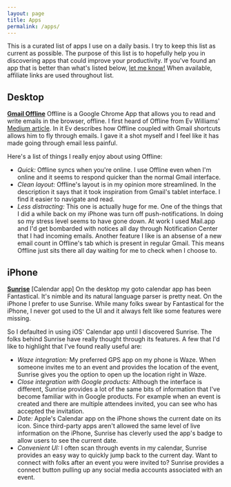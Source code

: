 ```yaml
---
layout: page
title: Apps
permalink: /apps/
---
```


This is a curated list of apps I use on a daily basis. I try to keep this list as current as possible. The purpose of this list is to hopefully help you in discovering apps that could improve your productivity. If you've found an app that is better than what's listed below, [let me know!](mailto:hellomichaellee@gmail.com?subject=Check%20this%20app%20out!) When available, affiliate links are used throughout list.

## Desktop
__[Gmail Offline](https://chrome.google.com/webstore/detail/gmail-offline/ejidjjhkpiempkbhmpbfngldlkglhimk)__
Offline is a Google Chrome App that allows you to read and write emails in the browser, offline. I first heard of Offline from Ev Williams' <a href="https://medium.com/@ev/8e3ed95b533c" target="_blank">Medium article</a>. In it Ev describes how Offline coupled with Gmail shortcuts allows him to fly through emails. I gave it a shot myself and I feel like it has made going through email less painful.

Here's a list of things I really enjoy about using Offline:

- _Quick:_ Offline syncs when you're online. I use Offline even when I'm online and it seems to respond quicker than the normal Gmail interface.
- _Clean layout:_ Offline's layout is in my opinion more streamlined. In the description it says that it took inspiration from Gmail's tablet interface. I find it easier to navigate and read.
- _Less distracting:_ This one is actually huge for me. One of the things that I did a while back on my iPhone was turn off push-notifications. In doing so my stress level seems to have gone down. At work I used Mail.app and I'd get bombarded with notices all day through Notification Center that I had incoming emails. Another feature I like is an absense of a new email count in Offline's tab which is present in regular Gmail. This means Offline just sits there all day waiting for me to check when I choose to.

## iPhone
__[Sunrise](https://itunes.apple.com/us/app/sunrise-calendar-for-google/id599114150?mt=8&uo=4&at=11l9EG)__ [Calendar app]
On the desktop my goto calendar app has been Fantastical. It's nimble and its natural language parser is pretty neat. On the iPhone I prefer to use Sunrise. While many folks swear by Fantastical for the iPhone, I never got used to the UI and it always felt like some features were missing.

So I defaulted in using iOS' Calendar app until I discovered Sunrise. The folks behind Sunrise have really thought through its features. A few that I'd like to highlight that I've found really useful are:

- _Waze integration:_ My preferred GPS app on my phone is Waze. When someone invites me to an event and provides the location of the event, Sunrise gives you the option to open up the location right in Waze.
- _Close integration with Google products:_ Although the interface is different, Sunrise provides a lot of the same bits of information that I've become familiar with in Google products. For example when an event is created and there are multiple attendees invited, you can see who has accepted the invitation.
- _Date:_ Apple's Calendar app on the iPhone shows the current date on its icon. Since third-party apps aren't allowed the same level of live information on the iPhone, Sunrise has cleverly used the app's badge to allow users to see the current date.
- _Convenient UI:_ I often scan through events in my calendar, Sunrise provides an easy way to quickly jump back to the current day. Want to connect with folks after an event you were invited to? Sunrise provides a connect button pulling up any social media accounts associated with an event.